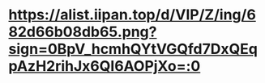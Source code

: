 # https://alist.iipan.top/d/VIP/Z/ing/682d66b08db65.png?sign=0BpV_hcmhQYtVGQfd7DxQEqpAzH2rihJx6QI6AOPjXo=:0
